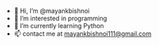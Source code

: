 - 👋 Hi, I’m @mayankbishnoi
- 👀 I’m interested in programming
- 🌱 I’m currently learning Python
- 📫 contact me at mayankbishnoi111@gmail.com

<!---
mayankbishnoi/mayankbishnoi is a ✨ special ✨ repository because its `README.md` (this file) appears on your GitHub profile.
You can click the Preview link to take a look at your changes.
--->
